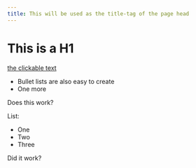```yaml
---
title: This will be used as the title-tag of the page head
---
```


# This is a H1

[the clickable text](http://www.twirlip.net)

* Bullet lists are also easy to create
* One more

Does this work?

List:
* One
* Two
* Three

Did it work?